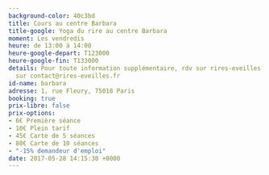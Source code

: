 ```yaml
---
background-color: 40c3bd
title: Cours au centre Barbara
title-google: Yoga du rire au centre Barbara
moment: Les vendredis
heure: de 13:00 à 14:00
heure-google-depart: T123000
heure-google-fin: T133000
details: Pour toute information supplémentaire, rdv sur rires-eveilles.fr ou écrivez-nous
  sur contact@rires-eveilles.fr
id-name: barbara
adresse: 1, rue Fleury, 75018 Paris
booking: true
prix-libre: false
prix-options:
- 6€ Première séance
- 10€ Plein tarif
- 45€ Carte de 5 séances
- 80€ Carte de 10 séances
- "-15% demandeur d'emploi"
date: 2017-05-28 14:15:30 +0000
---
```

